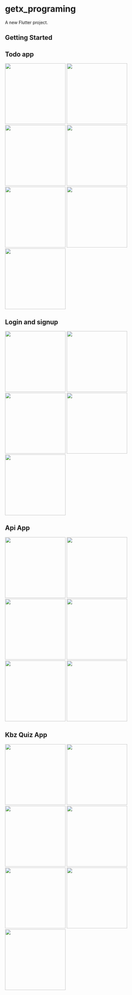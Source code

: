 # getx_programing

A new Flutter project.

## Getting Started

## Todo app
<img src= "" width="200"/>
<img src= "" width="200"/>
<img src= "" width="200"/>
<img src= "" width="200"/>
<img src= "" width="200"/>
<img src= "" width="200"/>
<img src= "" width="200"/>

## Login and signup 

<img src= "https://github.com/user-attachments/assets/6b92fe2e-38d3-43ac-8832-2f5b764dfa2f" width="200"/>
<img src= "https://github.com/user-attachments/assets/be091414-0571-421e-8993-365a78bbf448" width="200"/>
<img src= "https://github.com/user-attachments/assets/3bef3dd3-03ae-456a-8efd-5c4c8c95ee45" width="200"/>
<img src= "https://github.com/user-attachments/assets/e1915401-f7c6-4211-b35a-be0829dafaf0" width="200"/>
<img src= "https://github.com/user-attachments/assets/7c8d209e-80d7-4240-af6f-e0d72d4d6b96" width="200"/>


## Api App
<img src= "" width="200"/>
<img src= "" width="200"/>
<img src= "" width="200"/>
<img src= "" width="200"/>
<img src= "" width="200"/>
<img src= "" width="200"/>

## Kbz Quiz App
<img src= "" width="200"/>
<img src= "" width="200"/>
<img src= "" width="200"/>
<img src= "" width="200"/>
<img src= "" width="200"/>
<img src= "" width="200"/>
<img src= "" width="200"/>


